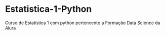 # Estatistica-1-Python
Curso de Estatística 1 com python pertencente a Formação Data Science da Alura
